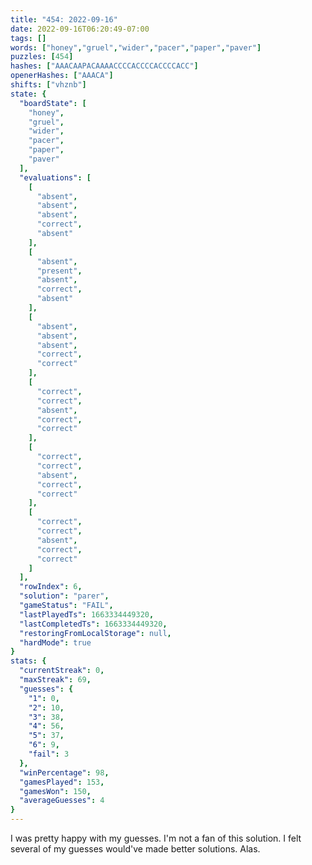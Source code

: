 ```yaml
---
title: "454: 2022-09-16"
date: 2022-09-16T06:20:49-07:00
tags: []
words: ["honey","gruel","wider","pacer","paper","paver"]
puzzles: [454]
hashes: ["AAACAAPACAAAACCCCACCCCACCCCACC"]
openerHashes: ["AAACA"]
shifts: ["vhznb"]
state: {
  "boardState": [
    "honey",
    "gruel",
    "wider",
    "pacer",
    "paper",
    "paver"
  ],
  "evaluations": [
    [
      "absent",
      "absent",
      "absent",
      "correct",
      "absent"
    ],
    [
      "absent",
      "present",
      "absent",
      "correct",
      "absent"
    ],
    [
      "absent",
      "absent",
      "absent",
      "correct",
      "correct"
    ],
    [
      "correct",
      "correct",
      "absent",
      "correct",
      "correct"
    ],
    [
      "correct",
      "correct",
      "absent",
      "correct",
      "correct"
    ],
    [
      "correct",
      "correct",
      "absent",
      "correct",
      "correct"
    ]
  ],
  "rowIndex": 6,
  "solution": "parer",
  "gameStatus": "FAIL",
  "lastPlayedTs": 1663334449320,
  "lastCompletedTs": 1663334449320,
  "restoringFromLocalStorage": null,
  "hardMode": true
}
stats: {
  "currentStreak": 0,
  "maxStreak": 69,
  "guesses": {
    "1": 0,
    "2": 10,
    "3": 38,
    "4": 56,
    "5": 37,
    "6": 9,
    "fail": 3
  },
  "winPercentage": 98,
  "gamesPlayed": 153,
  "gamesWon": 150,
  "averageGuesses": 4
}
---
```


<!-- more -->
I was pretty happy with my guesses. I'm not a fan of this solution. I felt several of my guesses would've made better solutions. Alas. 
